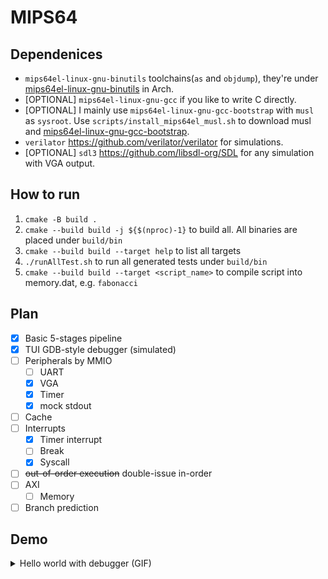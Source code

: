 # MIPS64

## Dependenices

- `mips64el-linux-gnu-binutils` toolchains(`as` and `objdump`), they're under [mips64el-linux-gnu-binutils](https://aur.archlinux.org/packages/mips64-linux-gnu-binutils) in Arch.
- \[OPTIONAL\] `mips64el-linux-gnu-gcc` if you like to write C directly.
- \[OPTIONAL\] I mainly use `mips64el-linux-gnu-gcc-bootstrap` with `musl` as `sysroot`. Use `scripts/install_mips64el_musl.sh` to download musl and [mips64el-linux-gnu-gcc-bootstrap](https://aur.archlinux.org/packages/mips64-linux-gnu-gcc-bootstrap).
- `verilator` <https://github.com/verilator/verilator> for simulations.
- \[OPTIONAL\] `sdl3` <https://github.com/libsdl-org/SDL> for any simulation with VGA output.

## How to run

1. `cmake -B build .`
2. `cmake --build build -j ${$(nproc)-1}` to build all. All binaries are placed under `build/bin`
3. `cmake --build build --target help` to list all targets
4. `./runAllTest.sh` to run all generated tests under `build/bin`
5. `cmake --build build --target <script_name>` to compile script into memory.dat, e.g. `fabonacci`

## Plan

- [x] Basic 5-stages pipeline
- [x] TUI GDB-style debugger (simulated)
- [ ] Peripherals by MMIO
    - [ ] UART
    - [x] VGA
    - [x] Timer
    - [x] mock stdout
- [ ] Cache
- [ ] Interrupts
    - [x] Timer interrupt
    - [ ] Break
    - [x] Syscall
- [ ] ~~out-of-order execution~~ double-issue in-order
- [ ] AXI
    - [ ] Memory
- [ ] Branch prediction

## Demo

<details>
    <summary>Hello world with debugger (GIF)</summary>

![Hello world with debugger](docs/hello_world.gif)

</details>
